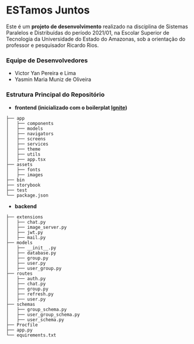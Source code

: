 # ESTamos Juntos
Este é um **projeto de desenvolvimento** realizado na disciplina de Sistemas Paralelos e Distribuídas do período 2021/01, na Escolar Superior de Tecnologia da Universidade do Estado do Amazonas, sob a orientação do professor e pesquisador Ricardo Rios.

### Equipe de Desenvolvedores
- Victor Yan Pereira e Lima
- Yasmin Maria Muniz de Oliveira

### Estrutura Principal do Repositório
- **frontend (inicializado com o boilerplat [Ignite](https://github.com/infinitered/ignite))**
```
├── app
│   ├── components
│   ├── models
│   ├── navigators
│   ├── screens
│   ├── services
│   ├── theme
│   ├── utils
│   ├── app.tsx
├── assets
│   ├── fonts
│   ├── images
├── bin
├── storybook
├── test
└── package.json
```
- **backend**
```
├── extensions
│   ├── chat.py
│   ├── image_server.py
│   ├── jwt.py
│   ├── mail.py
├── models
│   ├── __init__.py
│   ├── database.py
│   ├── group.py
│   ├── user.py
│   ├── user_group.py 
├── routes
│   ├── auth.py
│   ├── chat.py
│   ├── group.py
│   ├── refresh.py
│   ├── user.py
├── schemas
│   ├── group_schema.py
│   ├── user_group_schema.py
│   ├── user_schema.py 
├── Procfile
├── app.py
└── equirements.txt
```


